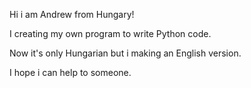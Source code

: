 Hi i am Andrew from Hungary!

I creating my own program to write Python code.

Now it's only Hungarian but i making an English version.

I hope i can help to someone.
